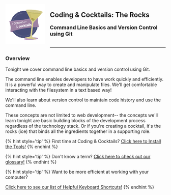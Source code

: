 <div>
    <img src="assets/logo.png" style="float: left; margin: 0px 15px 15px 0px; height:125px;">
    <h2 style="display:inline-block;margin-top:1em;">Coding &amp; Cocktails: The Rocks</h2>
    <h3 style="margin-top:0;margin-bottom:2em;">Command Line Basics and Version Control using Git</h3>
</div>
<hr>


### Overview

Tonight we cover command line basics and version control using Git. 

The command line enables developers to have work quickly and efficiently. It is a powerful way to create and manipulate files. We'll get comfortable interacting with the filesystem in a text based way!

We'll also learn about version control to maintain code history and use the command line.

These concepts are not limited to web development-- the concepts we'll learn tonight are basic building blocks of the development process regardless of the technology stack. Or if you're creating a cocktail, it's the rocks (ice) that binds all the ingredients together in a supporting role. 

{% hint style='tip' %}
First time at Coding & Cocktails?   [Click here to Install the Tools!](http://bit.ly/CnCTheTools)
{% endhint %}

{% hint style='tip' %}
Don't know a term?   [Click here to check out our glossary!](http://bit.ly/CnCgloss)
{% endhint %}

{% hint style='tip' %}
Want to be more efficient at working with your computer?

[Click here to see our list of Helpful Keyboard Shortcuts!](/references/README.md)
{% endhint %}